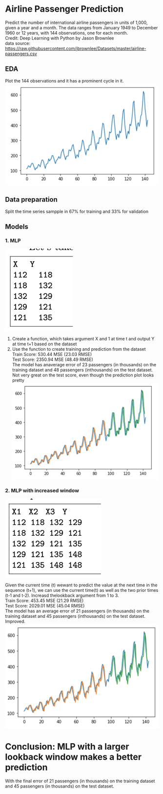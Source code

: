 # Airline Passenger Prediction
Predict the number of international airline passengers in units of 1,000, given a year and a month. The data ranges from January 1949 to December 1960 or 12 years, with 144 observations, one for each month.  
Credit: Deep Learning with Python by Jason Brownlee  
data source: https://raw.githubusercontent.com/jbrownlee/Datasets/master/airline-passengers.csv

## EDA
Plot the 144 observations and it has a prominent cycle in it.  
![passenger](https://github.com/sindhri/airplane_passenger_prediction/blob/master/doc/img1.png) 

## Data preparation
Split the time series sampple in 67% for training and 33% for validation  

## Models
### 1. MLP
![MLP_input](https://github.com/sindhri/airplane_passenger_prediction/blob/master/doc/img3.png) 

1. Create a function, which takes argument X and 1 at time t and output Y at time t+1 based on the dataset  
2. Use the function to create training and prediction from the dataset  
Train Score: 530.44 MSE (23.03 RMSE)  
Test Score: 2350.94 MSE (48.49 RMSE)  
The model has anaverage error of 23 passengers (in thousands) on the training dataset and 48 passengers (inthousands) on the test dataset.  
Not very great on the test score, even though the prediction plot looks pretty  
![MLP](https://github.com/sindhri/airplane_passenger_prediction/blob/master/doc/img2.png) 

### 2.  MLP with increased window
![MLP_window_input](https://github.com/sindhri/airplane_passenger_prediction/blob/master/doc/img4.png) 

Given the current time (t) wewant to predict the value at the next time in the sequence (t+1), we can use the current time(t) as well as the two prior times (t-1 and t-2).  Increasd thelookback argument from 1 to 3.  
Train Score: 453.45 MSE (21.29 RMSE)  
Test Score: 2029.01 MSE (45.04 RMSE)  
The model has an average error of 21 passengers (in thousands) on the training dataset and 45 passengers (inthousands) on the test dataset.
Improved.
![MLP_window](https://github.com/sindhri/airplane_passenger_prediction/blob/master/doc/img5.png) 

# Conclusion: MLP with a larger lookback window makes a better prediction
With the final error of 21 passengers (in thousands) on the training dataset and 45 passengers (in thousands) on the test dataset. 

